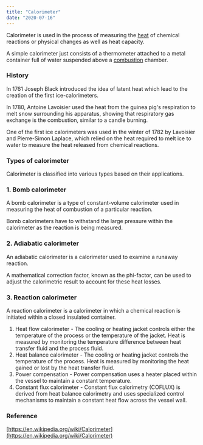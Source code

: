 ```yaml
---
title: "Calorimeter"
date: "2020-07-16"
---
```


Calorimeter is used in the process of measuring the [heat](https://chemistdictionary.com/heat/) of chemical reactions or physical changes as well as heat capacity.

A simple calorimeter just consists of a thermometer attached to a metal container full of water suspended above a [combustion](https://chemistdictionary.com/combustion/) chamber.

### History

In 1761 Joseph Black introduced the idea of latent heat which lead to the creation of the first ice-calorimeters.

In 1780, Antoine Lavoisier used the heat from the guinea pig's respiration to melt snow surrounding his apparatus, showing that respiratory gas exchange is the combustion, similar to a candle burning.

One of the first ice calorimeters was used in the winter of 1782 by Lavoisier and Pierre-Simon Laplace, which relied on the heat required to melt ice to water to measure the heat released from chemical reactions.

### Types of calorimeter

Calorimeter is classified into various types based on their applications.

### 1\. Bomb calorimeter

A bomb calorimeter is a type of constant-volume calorimeter used in measuring the heat of combustion of a particular reaction.

Bomb calorimeters have to withstand the large pressure within the calorimeter as the reaction is being measured.

### 2\. Adiabatic calorimeter

An adiabatic calorimeter is a calorimeter used to examine a runaway reaction.

A mathematical correction factor, known as the phi-factor, can be used to adjust the calorimetric result to account for these heat losses.

### 3\. Reaction calorimeter

A reaction calorimeter is a calorimeter in which a chemical reaction is initiated within a closed insulated container.

1. Heat flow calorimeter - The cooling or heating jacket controls either the temperature of the process or the temperature of the jacket. Heat is measured by monitoring the temperature difference between heat transfer fluid and the process fluid. 
2. Heat balance calorimeter - The cooling or heating jacket controls the temperature of the process. Heat is measured by monitoring the heat gained or lost by the heat transfer fluid.
3. Power compensation - Power compensation uses a heater placed within the vessel to maintain a constant temperature.
4. Constant flux calorimeter - Constant flux calorimetry (COFLUX) is derived from heat balance calorimetry and uses specialized control mechanisms to maintain a constant heat flow across the vessel wall.

### Reference

[https://en.wikipedia.org/wiki/Calorimeter](https://en.wikipedia.org/wiki/Calorimeter)
